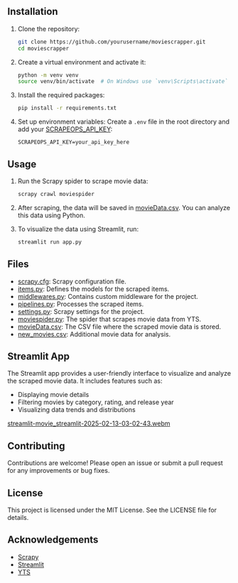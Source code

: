 
## Installation

1. Clone the repository:
    ```sh
    git clone https://github.com/yourusername/moviescrapper.git
    cd moviescrapper
    ```

2. Create a virtual environment and activate it:
    ```sh
    python -m venv venv
    source venv/bin/activate  # On Windows use `venv\Scripts\activate`
    ```

3. Install the required packages:
    ```sh
    pip install -r requirements.txt
    ```

4. Set up environment variables:
    Create a `.env` file in the root directory and add your [SCRAPEOPS_API_KEY](http://_vscodecontentref_/10):
    ```env
    SCRAPEOPS_API_KEY=your_api_key_here
    ```

## Usage

1. Run the Scrapy spider to scrape movie data:
    ```sh
    scrapy crawl moviespider
    ```

2. After scraping, the data will be saved in [movieData.csv](http://_vscodecontentref_/11). You can analyze this data using Python.

3. To visualize the data using Streamlit, run:
    ```sh
    streamlit run app.py
    ```

## Files

- [scrapy.cfg](http://_vscodecontentref_/12): Scrapy configuration file.
- [items.py](http://_vscodecontentref_/13): Defines the models for the scraped items.
- [middlewares.py](http://_vscodecontentref_/14): Contains custom middleware for the project.
- [pipelines.py](http://_vscodecontentref_/15): Processes the scraped items.
- [settings.py](http://_vscodecontentref_/16): Scrapy settings for the project.
- [moviespider.py](http://_vscodecontentref_/17): The spider that scrapes movie data from YTS.
- [movieData.csv](http://_vscodecontentref_/18): The CSV file where the scraped movie data is stored.
- [new_movies.csv](http://_vscodecontentref_/19): Additional movie data for analysis.

## Streamlit App

The Streamlit app provides a user-friendly interface to visualize and analyze the scraped movie data. It includes features such as:

- Displaying movie details
- Filtering movies by category, rating, and release year
- Visualizing data trends and distributions

[streamlit-movie_streamlit-2025-02-13-03-02-43.webm](https://github.com/user-attachments/assets/0e6be360-a233-4c94-9120-306c3dd3378e)


## Contributing

Contributions are welcome! Please open an issue or submit a pull request for any improvements or bug fixes.

## License

This project is licensed under the MIT License. See the LICENSE file for details.

## Acknowledgements

- [Scrapy](https://scrapy.org/)
- [Streamlit](https://streamlit.io/)
- [YTS](https://yts.mx/)
